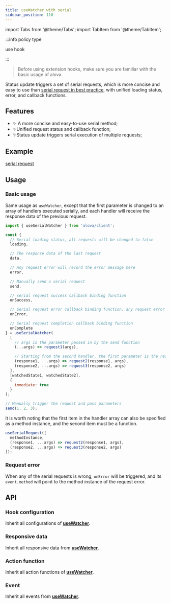 ```yaml
---
title: useWatcher with serial
sidebar_position: 110
---
```


import Tabs from '@theme/Tabs';
import TabItem from '@theme/TabItem';

:::info policy type

use hook

:::

> Before using extension hooks, make sure you are familiar with the basic usage of alova.

Status update triggers a set of serial requests, which is more concise and easy to use than [serial request in best practice](/tutorial/best-practice/skills), with unified loading status, error, and callback functions.

## Features

- ✨ A more concise and easy-to-use serial method;
- ✨Unified request status and callback function;
- ✨Status update triggers serial execution of multiple requests;

## Example

[serial request](/tutorial/example/serial-request)

## Usage

### Basic usage

Same usage as `useWatcher`, except that the first parameter is changed to an array of handlers executed serially, and each handler will receive the response data of the previous request.

```javascript
import { useSerialWatcher } from 'alova/client';

const {
  // Serial loading status, all requests will be changed to false
  loading,

  // The response data of the last request
  data,

  // Any request error will record the error message here
  error,

  // Manually send a serial request
  send,

  // serial request success callback binding function
  onSuccess,

  // Serial request error callback binding function, any request error will trigger it
  onError,

  // Serial request completion callback binding function
  onComplete
} = useSerialWatcher(
  [
    // args is the parameter passed in by the send function
    (...args) => request1(args),

    // Starting from the second handler, the first parameter is the response data of the previous request, and args is received from the second
    (response1, ...args) => request2(response1, args),
    (response2, ...args) => request3(response2, args)
  ],
  [watchedState1, watchedState2],
  {
    immediate: true
  }
);

// Manually trigger the request and pass parameters
send(1, 2, 3);
```

It is worth noting that the first item in the handler array can also be specified as a method instance, and the second item must be a function.

```javascript
useSerialRequest([
  methodInstance,
  (response1, ...args) => request2(response1, args),
  (response2, ...args) => request3(response2, args)
]);
```

### Request error

When any of the serial requests is wrong, `onError` will be triggered, and its `event.method` will point to the method instance of the request error.

## API

### Hook configuration

Inherit all configurations of [**useWatcher**](/api/core-hooks#usewatcher).

### Responsive data

Inherit all responsive data from [**useWatcher**](/api/core-hooks#usewatcher).

### Action function

Inherit all action functions of [**useWatcher**](/api/core-hooks#usewatcher).

### Event

Inherit all events from [**useWatcher**](/api/core-hooks#usewatcher).
